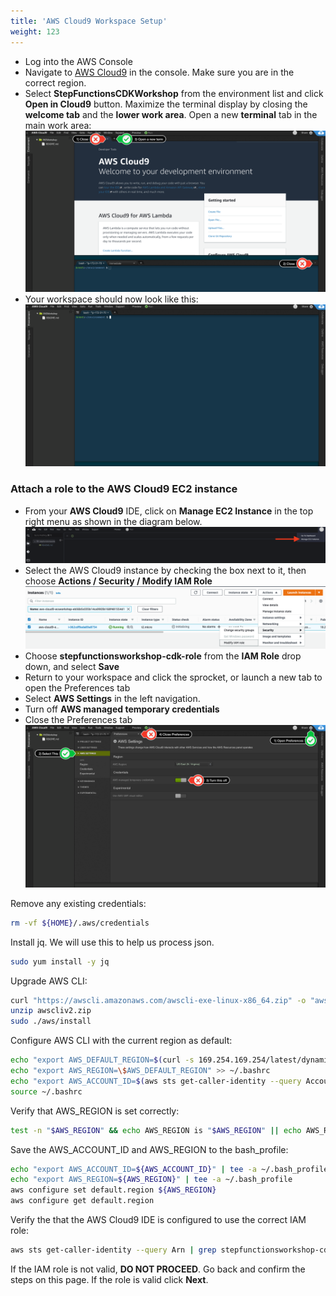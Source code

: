 ```yaml
---
title: 'AWS Cloud9 Workspace Setup'
weight: 123
---
```


- Log into the AWS Console
- Navigate to [AWS Cloud9](https://console.aws.amazon.com/cloud9/home) in the console. Make sure you are in the correct region.
- Select **StepFunctionsCDKWorkshop** from the environment list and click **Open in Cloud9** button. Maximize the terminal display by closing the **welcome tab** and the **lower work area**. Open a new **terminal** tab in the main work area:
  ![AWS Cloud9 Before](/static/img/setup/c9before.png)
- Your workspace should now look like this:
  ![AWS Cloud9 After](/static/img/setup/c9after.png)

### Attach a role to the AWS Cloud9 EC2 instance

- From your **AWS Cloud9** IDE, click on **Manage EC2 Instance** in the top right menu as shown in the diagram below.
  ![AWS Cloud9 manage](/static/img/setup/c9manageinstance.png)
- Select the AWS Cloud9 instance by checking the box next to it, then choose **Actions / Security / Modify IAM Role**
  ![AWS Cloud9 instance role](/static/img/setup/c9instancerole.png)
- Choose **stepfunctionsworkshop-cdk-role** from the **IAM Role** drop down, and select **Save**
- Return to your workspace and click the sprocket, or launch a new tab to open the Preferences tab
- Select **AWS Settings** in the left navigation.
- Turn off **AWS managed temporary credentials**
- Close the Preferences tab
  ![AWS Cloud9 aws settings](/static/img/setup/c9disableiam.png)

Remove any existing credentials:

```bash
rm -vf ${HOME}/.aws/credentials
```

Install jq. We will use this to help us process json.

```bash
sudo yum install -y jq
```

Upgrade AWS CLI:

```bash
curl "https://awscli.amazonaws.com/awscli-exe-linux-x86_64.zip" -o "awscliv2.zip"
unzip awscliv2.zip
sudo ./aws/install
```

Configure AWS CLI with the current region as default:

```bash
echo "export AWS_DEFAULT_REGION=$(curl -s 169.254.169.254/latest/dynamic/instance-identity/document | jq -r .region)" >> ~/.bashrc
echo "export AWS_REGION=\$AWS_DEFAULT_REGION" >> ~/.bashrc
echo "export AWS_ACCOUNT_ID=$(aws sts get-caller-identity --query Account --output text)" >> ~/.bashrc
source ~/.bashrc
```

Verify that AWS_REGION is set correctly:

```bash
test -n "$AWS_REGION" && echo AWS_REGION is "$AWS_REGION" || echo AWS_REGION is not set
```

Save the AWS_ACCOUNT_ID and AWS_REGION to the bash_profile:

```bash
echo "export AWS_ACCOUNT_ID=${AWS_ACCOUNT_ID}" | tee -a ~/.bash_profile
echo "export AWS_REGION=${AWS_REGION}" | tee -a ~/.bash_profile
aws configure set default.region ${AWS_REGION}
aws configure get default.region
```

Verify the that the AWS Cloud9 IDE is configured to use the correct IAM role:

```bash
aws sts get-caller-identity --query Arn | grep stepfunctionsworkshop-cdk-role -q && echo "IAM role valid" || echo "IAM role NOT valid"
```

If the IAM role is not valid, **DO NOT PROCEED**. Go back and confirm the steps on this page. If the role is valid click **Next**.

